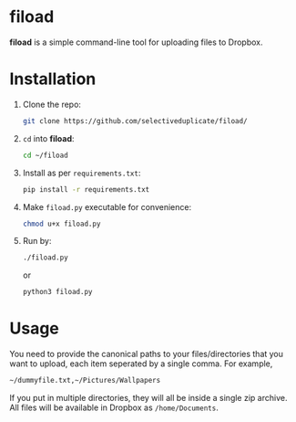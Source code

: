 # fiload
**fiload** is a simple command-line tool for uploading files to Dropbox.

# Installation

1. Clone the repo:
	```bash
	git clone https://github.com/selectiveduplicate/fiload/
	```
2. ``cd`` into **fiload**:
	```bash
	cd ~/fiload
	```
3. Install as per ``requirements.txt``:
	```bash
	pip install -r requirements.txt
	```
4. Make ``fiload.py`` executable for convenience:
	```bash
	chmod u+x fiload.py
	```
5. Run by:
	```bash
	./fiload.py
	```
	or
	```bash
	python3 fiload.py
	```
    
# Usage
You need to provide the canonical paths to your files/directories that you want to upload, each item seperated by a single comma. For example,


```bash
~/dummyfile.txt,~/Pictures/Wallpapers
```

If you put in multiple directories, they will all be inside a single zip archive. All files will be available in Dropbox as ``/home/Documents``.
